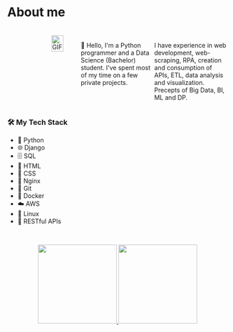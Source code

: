 <!DOCTYPE html>
<html lang="en">
<body>
    <h1>About me</h1>    
    </br>
    <div style="display: flex; align-items: flex-start;">        
        <div style="flex: 1;">
            <img src="https://i.giphy.com/QDjpIL6oNCVZ4qzGs7.webp" width=40%  height=auto align="right" style="max-width: 60%; height: auto;" class="giphy-embed" alt="GIF">
        </div>        
        <div style="flex: 1;">
            <p>👋 Hello, I'm a Python programmer and a Data Science (Bachelor) student. I've spent most of my time on a few private projects.</p>            
        </div>
        <div style="flex: 1;">            
            <p>I have experience in web development, web-scraping, RPA, creation and consumption of APIs, ETL, data analysis and visualization. Precepts of Big Data, BI, ML and DP.</p>
        </div>        
    </div>
    <h3>🛠️ My Tech Stack</h3>
    <div style="flex: 1;"> 
    <ul>
        <li>🐍 Python</li>
        <li>🌐 Django</li>
        <li>🗄️ SQL</li>
        <li>📄 HTML</li>
        <li>🎨 CSS</li>
        <li>🚀 Nginx</li>
        <li>🔧 Git</li>
        <li>🐳 Docker</li>
        <li>☁️ AWS</li>
        <li>🐧 Linux</li>
        <li>🔗 RESTful APIs</li>
    </ul>
    </div>
    <br>
    <div>
    <p align="center">
        <a href="https://github.com/ihaveonesun">
          <img height="180em" 
              src="https://github-readme-stats-eight-theta.vercel.app/api?username=ihaveonesun&show_icons=true&theme=algolia&include_all_commits=true&count_private=true"/>
          <img height="180em" src="https://github-readme-stats-eight-theta.vercel.app/api/top-langs/?username=ihaveonesun&layout=compact&langs_count=8&theme=algolia"/>
        </a>
    </p>
    </div>
</body>
</html>

